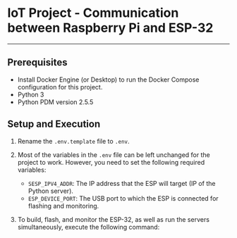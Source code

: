 # IoT Project - Communication between Raspberry Pi and ESP-32

---

## Prerequisites

- Install Docker Engine (or Desktop) to run the Docker Compose configuration for this project.
- Python 3
- Python PDM version 2.5.5

## Setup and Execution

1. Rename the `.env.template` file to `.env`.

2. Most of the variables in the `.env` file can be left unchanged for the project to work. However, you need to set the following required variables:
   - `SESP_IPV4_ADDR`: The IP address that the ESP will target (IP of the Python server).
   - `ESP_DEVICE_PORT`: The USB port to which the ESP is connected for flashing and monitoring.

3. To build, flash, and monitor the ESP-32, as well as run the servers simultaneously, execute the following command:
